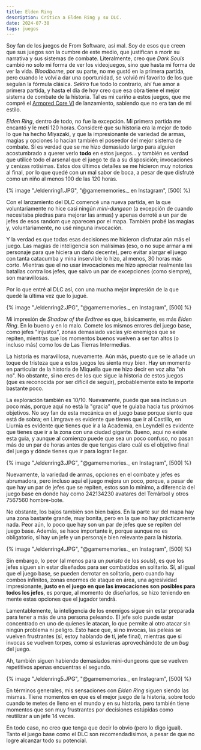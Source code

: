 ```yaml
---
title: Elden Ring
description: Crítica a Elden Ring y su DLC.
date: 2024-07-30
tags: juegos
---
```


Soy fan de los juegos de From Software, así mal. Soy de esos que creen que sus juegos son la cumbre de este medio, que justifican a morir su narrativa y sus sistemas de combate. Literalmente, creo que *Dark Souls* cambió no solo mi forma de ver los videojuegos, sino que hasta mi forma de ver la vida. *Bloodborne*, por su parte, no me gustó en la primera partida, pero cuando le volví a dar una oportunidad, se volvió mi favorito de los que seguían la fórmula clásica. *Sekiro* fue todo lo contrario, ahí fue amor a primera partida, y hasta el día de hoy creo que esa obra tiene el mejor sistema de combate de la historia. Tal es mi cariño a estos juegos, que me compré el [Armored Core VI](/blog/armoredcorevi/) de lanzamiento, sabiendo que no era tan de mi estilo.

*Elden Ring*, dentro de todo, no fue la excepción. Mi primera partida me encantó y le metí 120 horas. Consideré que su historia era la mejor de todo lo que ha hecho Miyazaki, y que la impresionante de variedad de armas, magias y opciones lo hacían también el poseedor del mejor sistema de combate. Sí es verdad que se me hizo demasiado largo para alguien acostumbrado a querer verlo **todo** en estos juegos... y también es verdad que utilicé todo el arsenal que el juego te da a su disposición; invocaciones y cenizas rotísimas. Estos dos últimos detalles se me hicieron muy notorios al final, por lo que quedé con un mal sabor de boca, a pesar de que disfruté como un niño al menos 100 de las 120 horas.

{% image "./eldenring1.JPG", "@gamememories._ en Instagram", [500] %}

Con el lanzamiento del DLC comencé una nueva partida, en la que voluntariamente no hice casi ningún *mini-dungeon* (a excepción de cuando necesitaba piedras para mejorar las armas) y apenas derroté a un par de jefes de esos random que aparecen por el mapa. También probé las magias y, voluntariamente, no usé ninguna invocación.

Y la verdad es que todas esas decisiones me hicieron disfrutar aún más el juego. Las magias de inteligencia son malísimas (eso, o no supe armar a mi personaje para que hiciera un daño decente), pero evitar alargar el juego con tanta catacumba y mina inservible lo hizo, al menos, 30 horas más corto. Mientras que el no usar invocaciones me hizo apreciar realmente las batallas contra los jefes, que salvo un par de excepciones (como siempre), son maravillosas.

Por lo que entré al DLC así, con una mucha mejor impresión de la que quedé la última vez que lo jugué.

{% image "./eldenring2.JPG", "@gamememories._ en Instagram", [500] %}

Mi impresión de *Shadow of the Erdtree* es que, básicamente, es más *Elden Ring*. En lo bueno y en lo malo. Comete los mismos errores del juego base, como jefes "injustos", zonas demasiado vacías y/o enemigos que se repiten, mientras que los momentos buenos vuelven a ser tan altos (o incluso más) como los de Las Tierras Intermedias.

La historia es maravillosa, nuevamente. Aún más, puesto que se le añade un toque de tristeza que a estos juegos les sienta muy bien. Hay un momento en particular de la historia de Miquella que me hizo decir en voz alta "oh no". No obstante, si no eres de los que sigue la historia de estos juegos (que es reconocida por ser difícil de seguir), probablemente esto te importe bastante poco.

La exploración también es 10/10. Nuevamente, puede que sea incluso un poco más, porque aquí no está la "gracia" que te guiaba hacia tus próximos objetivos. No soy fan de esta mecánica en el juego base porque siento que está de sobra; en Limgrave es evidente que tienes que ir al Castillo, en Liurnia es evidente que tienes que ir a la Academia, en Leyndell es evidente que tienes que ir a la zona con una ciudad gigante. Bueno, aquí no existe esta guia, y aunque al comienzo puede que sea un poco confuso, no pasan más de un par de horas antes de que tengas claro cuál es el objetivo final del juego y dónde tienes que ir para lograr llegar.

{% image "./eldenring3.JPG", "@gamememories._ en Instagram", [500] %}

Nuevamente, la variedad de armas, opciones en el combate y jefes es abrumadora, pero incluso aquí el juego mejora un poco, porque, a pesar de que hay un par de jefes que se repiten, estos son lo mínimo, a diferencia del juego base en donde hay como 242134230 avatares del Terrárbol y otros 7567560 hombre-bote.

No obstante, los bajos también son bien bajos. En la parte sur del mapa hay una zona bastante grande, muy bonita, pero en la que no hay prácticamente nada. Peor aún, lo poco que hay son un par de jefes que se repiten del juego base. Además, se hace importante ir, porque aunque no es obligatorio, sí hay un jefe y un personaje bien relevante para la historia.

{% image "./eldenring4.JPG", "@gamememories._ en Instagram", [500] %}

Sin embargo, lo peor (al menos para un *purista* de los *souls*), es que los jefes siguen sin estar diseñados para ser combatidos en solitario. Sí, al igual que el juego base, se pueden derrotar en solitario, pero cuando hay combos infinitos, zonas enormes de ataque en área, una agresividad impresionante, **justo en el juego en que las invocaciones son posibles para todos los jefes**, es porque, al momento de diseñarlos, se hizo teniendo en mente estas opciones que el jugador tendrá.

Lamentablemente, la inteligencia de los enemigos sigue sin estar preparada para tener a más de una persona peleando. El jefe solo puede estar concentrado en uno de quienes le atacan, lo que permite al otro atacar sin ningún problema ni peligro. Esto hace que, si no invocas, las peleas se vuelven frustrantes (sí, estoy hablando de tí, jefe final), mientras que si invocas se vuelven torpes, como si estuvieras aprovechándote de un *bug* del juego.

Ah, también siguen habiendo demasiados mini-dungeons que se vuelven repetitivos apenas encuentras el segundo.

{% image "./eldenring5.JPG", "@gamememories._ en Instagram", [500] %}

En términos generales, mis sensaciones con *Elden Ring* siguen siendo las mismas. Tiene momentos en que es el mejor juego de la historia, sobre todo cuando te metes de lleno en el mundo y en su historia, pero también tiene momentos que son muy frustrantes por decisiones estúpidas como reutilizar a un jefe 14 veces.

En todo caso, no creo que tenga que decir lo obvio (pero lo digo igual). Tanto el juego base como el DLC son recomendadisimos, a pesar de que no logre alcanzar todo su potencial.

